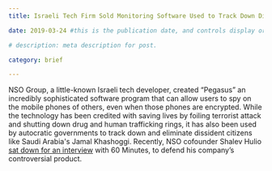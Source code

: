 ```yaml
---
title: Israeli Tech Firm Sold Monitoring Software Used to Track Down Dissidents to Saudi Security Services

date: 2019-03-24 #this is the publication date, and controls display order.

# description: meta description for post.

category: brief

---
```


NSO Group, a little-known Israeli tech developer, created “Pegasus” an incredibly sophisticated software program that can allow users to spy on the mobile phones of others, even when those phones are encrypted. While the technology has been credited with saving lives by foiling terrorist attack and shutting down drug and human trafficking rings, it has also been used by autocratic governments to track down and eliminate dissident citizens like Saudi Arabia's Jamal Khashoggi. Recently, NSO cofounder Shalev Hulio [sat down for an interview][link] with 60 Minutes, to defend his company’s controversial product.

[link]: https://www.cbsnews.com/news/interview-with-ceo-of-nso-group-israeli-spyware-maker-on-fighting-terror-khashoggi-murder-and-saudi-arabia-60-minutes/
